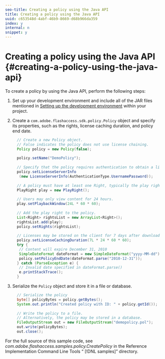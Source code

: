 ```yaml
---
seo-title: Creating a policy using the Java API
title: Creating a policy using the Java API
uuid: c653548d-4abf-46b9-8669-d68b966da359
index: y
internal: n
snippet: y
---
```


# Creating a policy using the Java API {#creating-a-policy-using-the-java-api}

To create a policy by using the Java API, perform the following steps:

1. Set up your development environment and include all of the JAR files mentioned in [Setting up the development environment](../../aaxs-protecting-content/content-setting-up-the-sdk/content-setting-up-the-dev-env.md) within your project. 
1. Create a `com.adobe.flashaccess.sdk.policy.Policy` object and specify its properties, such as the rights, license caching duration, and policy end date. 

   ```java
     // Create a new Policy object.  
     // False indicates the policy does not use license chaining.  
     Policy policy = new Policy(false);  
       
     policy.setName("DemoPolicy");  
       
     // Specify that the policy requires authentication to obtain a license.  
     policy.setLicenseServerInfo  
      (new LicenseServerInfo(AuthenticationType.UsernamePassword));  
       
     // A policy must have at least one Right, typically the play right  
     PlayRight play = new PlayRight();  
       
     // Users may only view content for 24 hours.  
     play.setPlaybackWindow(24L * 60 * 60);  
       
     // Add the play right to the policy.  
     List<Right> rightsList = new ArrayList<Right>();  
     rightsList.add(play);  
     policy.setRights(rightsList);  
       
     // Licenses may be stored on the client for 7 days after downloading  
     policy.setLicenseCachingDuration(7L * 24 * 60 * 60);  
     try {  
      // Content will expire December 31, 2010  
      SimpleDateFormat dateFormat = new SimpleDateFormat("yyyy-MM-dd");  
      policy.setPolicyEndDate(dateFormat.parse("2010-12-31"));  
     } catch (ParseException e) {  
      // Invalid date specified in dateFormat.parse()  
      e.printStackTrace();  
     }
   ```

1. Serialize the `Policy` object and store it in a file or database. 

   ```java
     // Serialize the policy  
     byte[] policyBytes = policy.getBytes();  
     System.out.println("Created policy with ID: " + policy.getId());  
        
     // Write the policy to a file.   
     // Alternatively, the policy may be stored in a database.  
     FileOutputStream out = new FileOutputStream("demopolicy.pol");  
     out.write(policyBytes);  
     out.close();
   ```

For the full source of this sample code, see *com.adobe.flashaccess.samples.policy.CreatePolicy* in the Reference Implementation Command Line Tools “ [!DNL samples]” directory. 
